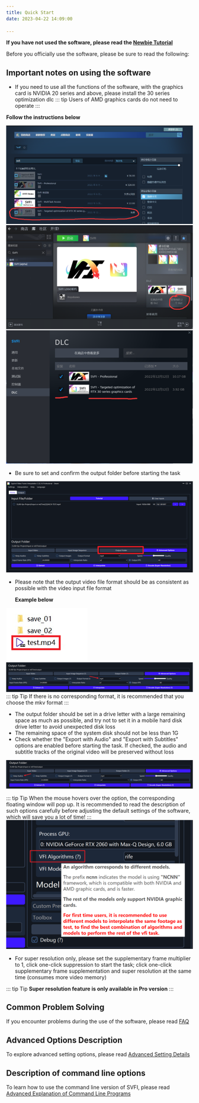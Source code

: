 ```yaml
---
title: Quick Start
date: 2023-04-22 14:09:00

---
```



**If you have not used the software, please read the [Newbie Tutorial](/pages/0e988c)**

Before you officially use the software, please be sure to read the following:

## Important notes on using the software

- If you need to use all the functions of the software, with the graphics card is NVIDIA 20 series and above, please install the 30 series optimization dlc
::: tip
Users of AMD graphics cards do not need to operate
:::

**Follow the instructions below**

![img](/Statics/UserGuide/28.png)
![img](/Statics/UserGuide/29.png)
![img](/Statics/UserGuide/30.png)


- Be sure to set and confirm the output folder before starting the task

![img](/Statics/UserGuide/31_en.png)

- Please note that the output video file format should be as consistent as possible with the video input file format
  
    **Example below**

![img](/Statics/UserGuide/1_en.png)
![img](/Statics/UserGuide/2_en.png)
::: tip Tip
If there is no corresponding format, it is recommended that you choose the mkv format
:::
- The output folder should be set in a drive letter with a large remaining space as much as possible, and try not to set it in a mobile hard disk drive letter to avoid unexpected disk loss
- The remaining space of the system disk should not be less than 1G
- Check whether the "Export with Audio" and "Export with Subtitles" options are enabled before starting the task. If checked, the audio and subtitle tracks of the original video will be preserved without loss

![img](/Statics/UserGuide/3_en.png)

::: tip Tip
When the mouse hovers over the option, the corresponding floating window will pop up. It is recommended to read the description of such options carefully before adjusting the default settings of the software, which will save you a lot of time!
:::
![img](/Statics/UserGuide/4_en.png)

- For super resolution only, please set the supplementary frame multiplier to 1, click one-click suppression to start the task; click one-click supplementary frame supplementation and super resolution at the same time (consumes more video memory)

::: tip Tip
**Super resolution feature is only available in Pro version**
:::

## Common Problem Solving

If you encounter problems during the use of the software, please read [FAQ](/pages/9cc27d)

## Advanced Options Description

To explore advanced setting options, please read [Advanced Setting Details](/pages/052617/)

## Description of command line options

To learn how to use the command line version of SVFI, please read [Advanced Explanation of Command Line Programs](/pages/ceb849/)